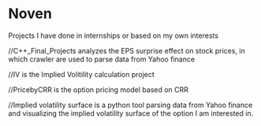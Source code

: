 # Noven

Projects I have done in internships or based on my own interests

//C++_Final_Projects analyzes the EPS surprise effect on stock prices, in which crawler are used to parse data from Yahoo finance

//IV is the Implied Volitility calculation project

//PricebyCRR is the option pricing model based on CRR

//Implied volatility surface is a python tool parsing data from Yahoo finance and visualizing the implied volatility surface of the option I am interested in.


